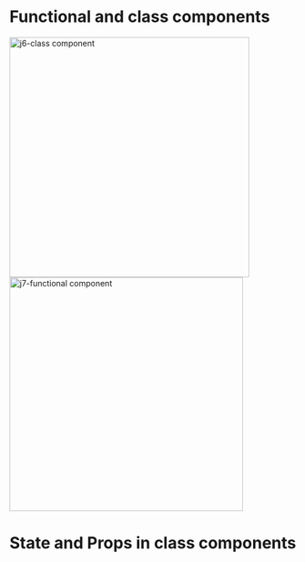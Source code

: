 
# Functional and class components 

<img width="421" alt="j6-class component" src="https://user-images.githubusercontent.com/24316133/148054938-c4e01a92-4abe-4546-923b-d77330e65cb5.png">


<img width="410" alt="j7-functional component" src="https://user-images.githubusercontent.com/24316133/148054950-65f2ebc7-81c5-446a-8f8d-d88ae452078b.png">



# State and Props in class components

